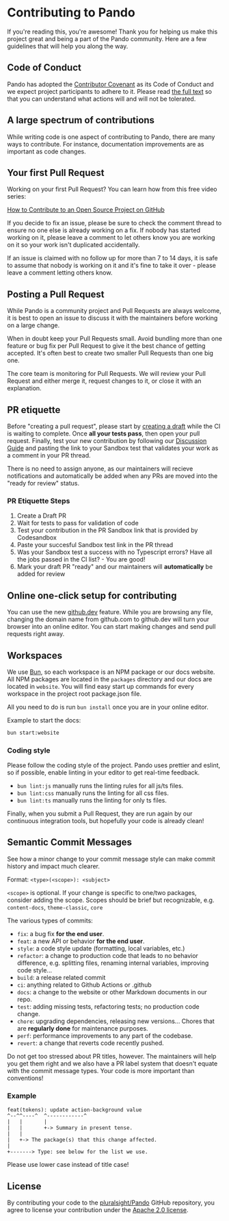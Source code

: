 # Contributing to Pando

If you're reading this, you're awesome! Thank you for helping us make this project great and being a part of the Pando community. Here are a few guidelines that will help you along the way.

## Code of Conduct

Pando has adopted the [Contributor Covenant](https://www.contributor-covenant.org/) as its Code of Conduct and we expect project participants to adhere to it.
Please read [the full text](/CODE_OF_CONDUCT.md) so that you can understand what actions will and will not be tolerated.

## A large spectrum of contributions

While writing code is one aspect of contributing to Pando, there are many ways to contribute. For instance, documentation improvements are as important as code changes.

## Your first Pull Request

Working on your first Pull Request? You can learn how from this free video series:

[How to Contribute to an Open Source Project on GitHub](https://egghead.io/courses/how-to-contribute-to-an-open-source-project-on-github)

If you decide to fix an issue, please be sure to check the comment thread to ensure no one else is already working on a fix. If nobody has started working on it, please leave a comment to let others know you are working on it so your work isn't duplicated accidentally.

If an issue is claimed with no follow up for more than 7 to 14 days, it is safe to assume that nobody is working on it and it's fine to take it over - please leave a comment letting others know.

## Posting a Pull Request

While Pando is a community project and Pull Requests are always welcome, it is best to open an issue to discuss it with the maintainers before working on a large change.

When in doubt keep your Pull Requests small. Avoid bundling more than one feature or bug fix per Pull Request to give it the best chance of getting accepted. It's often best to create two smaller Pull Requests than one big one.

The core team is monitoring for Pull Requests. We will review your Pull Request and either merge it, request changes to it, or close it with an explanation.

## PR etiquette

Before "creating a pull request", please start by [creating a draft](https://github.blog/2019-02-14-introducing-draft-pull-requests/) while the CI is waiting to complete. Once **all your tests pass**, then open your pull request. Finally, test your new contribution by following our [Discussion Guide](https://github.com/pluralsight/pando/discussions/1052) and pasting the link to your Sandbox test that validates your work as a comment in your PR thread.

There is no need to assign anyone, as our maintainers will recieve notifications and automatically be added when any PRs are moved into the "ready for review" status.

### PR Etiquette Steps

1. Create a Draft PR
2. Wait for tests to pass for validation of code
3. Test your contribution in the PR Sandbox link that is provided by Codesandbox
4. Paste your succesful Sandbox test link in the PR thread
5. Was your Sandbox test a success with no Typescript errors? Have all the jobs passed in the CI list? - You are good!
6. Mark your draft PR "ready" and our maintainers will **automatically** be added for review

## Online one-click setup for contributing

You can use the new [github.dev](https://github.dev/pluralsight/Pando) feature. While you are browsing any file, changing the domain name from github.com to github.dev will turn your browser into an online editor. You can start making changes and send pull requests right away.

## Workspaces

We use [Bun](https://bun.sh/), so each workspace is an NPM package or our docs website. All NPM packages are located in the `packages` directory and our docs are located in `website`. You will find easy start up commands for every workspace in the project root package.json file.

All you need to do is run `bun install` once you are in your online editor.

Example to start the docs:

```bash
bun start:website
```

### Coding style

Please follow the coding style of the project. Pando uses prettier and eslint, so if possible, enable linting in your editor to get real-time feedback.

- `bun lint:js` manually runs the linting rules for all js/ts files.
- `bun lint:css` manually runs the linting for all css files.
- `bun lint:ts` manually runs the linting for only ts files.

Finally, when you submit a Pull Request, they are run again by our continuous integration tools, but hopefully your code is already clean!

## Semantic Commit Messages

See how a minor change to your commit message style can make commit history and impact much clearer.

Format: `<type>(<scope>): <subject>`

`<scope>` is optional. If your change is specific to one/two packages, consider adding the scope. Scopes should be brief but recognizable, e.g. `content-docs`, `theme-classic`, `core`

The various types of commits:

- `fix`: a bug fix **for the end user**.
- `feat`: a new API or behavior **for the end user**.
- `style`: a code style update (formatting, local variables, etc.)
- `refactor`: a change to production code that leads to no behavior difference, e.g. splitting files, renaming internal variables, improving code style...
- `build`: a release related commit
- `ci`: anything related to Github Actions or .github
- `docs`: a change to the website or other Markdown documents in our repo.
- `test`: adding missing tests, refactoring tests; no production code change.
- `chore`: upgrading dependencies, releasing new versions... Chores that are **regularly done** for maintenance purposes.
- `perf`: performance improvements to any part of the codebase.
- `revert`: a change that reverts code recently pushed.

Do not get too stressed about PR titles, however. The maintainers will help you get them right and we also have a PR label system that doesn't equate with the commit message types. Your code is more important than conventions!

### Example

```text
feat(tokens): update action-background value
^--^^----^  ^------------^
|   |       |
|   |       +-> Summary in present tense.
|   |
|   +-> The package(s) that this change affected.
|
+-------> Type: see below for the list we use.
```

Please use lower case instead of title case!

## License

By contributing your code to the [pluralsight/Pando](https://github.com/pluralsight/pando) GitHub repository, you agree to license your contribution under the [Apache 2.0 license](/LICENSE).
